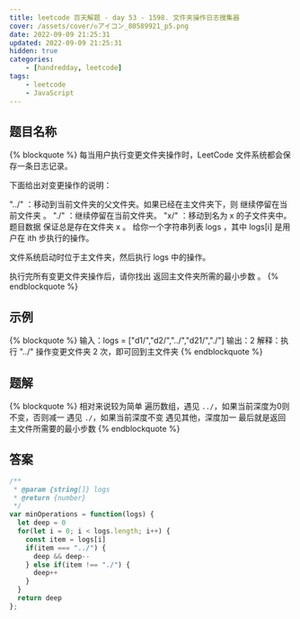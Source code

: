 ```yaml
---
title: leetcode 百天解题 - day 53 - 1598. 文件夹操作日志搜集器
cover: /assets/cover/◇アイコン_80589921_p5.png
date: 2022-09-09 21:25:31
updated: 2022-09-09 21:25:31
hidden: true
categories:
    - [handredday, leetcode]
tags:
    - leetcode
    - JavaScript
---
```


## 题目名称

{% blockquote %}
每当用户执行变更文件夹操作时，LeetCode 文件系统都会保存一条日志记录。

下面给出对变更操作的说明：

"../" ：移动到当前文件夹的父文件夹。如果已经在主文件夹下，则 继续停留在当前文件夹 。
"./" ：继续停留在当前文件夹。
"x/" ：移动到名为 x 的子文件夹中。题目数据 保证总是存在文件夹 x 。
给你一个字符串列表 logs ，其中 logs[i] 是用户在 ith 步执行的操作。

文件系统启动时位于主文件夹，然后执行 logs 中的操作。

执行完所有变更文件夹操作后，请你找出 返回主文件夹所需的最小步数 。
{% endblockquote %}

## 示例

{% blockquote %}
输入：logs = ["d1/","d2/","../","d21/","./"]
输出：2
解释：执行 "../" 操作变更文件夹 2 次，即可回到主文件夹
{% endblockquote %}


## 题解

{% blockquote %}
相对来说较为简单
遍历数组，遇见 `../`，如果当前深度为0则不变，否则减一
遇见 `./`，如果当前深度不变
遇见其他，深度加一
最后就是返回主文件所需要的最小步数
{% endblockquote %}

## 答案

~~~js
/**
 * @param {string[]} logs
 * @return {number}
 */
var minOperations = function(logs) {
  let deep = 0
  for(let i = 0; i < logs.length; i++) {
    const item = logs[i]
    if(item === "../") {
      deep && deep--
    } else if(item !== "./") {
      deep++
    }
  }
  return deep
};
~~~